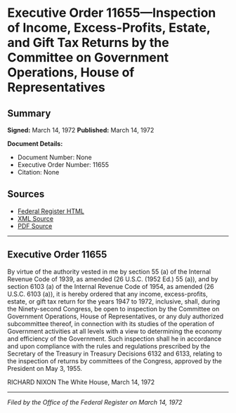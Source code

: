 # Executive Order 11655—Inspection of Income, Excess-Profits, Estate, and Gift Tax Returns by the Committee on Government Operations, House of Representatives

## Summary

**Signed:** March 14, 1972
**Published:** March 14, 1972

**Document Details:**
- Document Number: None
- Executive Order Number: 11655
- Citation: None

## Sources
- [Federal Register HTML](https://www.presidency.ucsb.edu/documents/executive-order-11655-inspection-income-excess-profits-estate-and-gift-tax-returns-the)
- [XML Source](None)
- [PDF Source](None)

---

## Executive Order 11655

By virtue of the authority vested in me by section 55 (a) of the Internal Revenue Code of 1939, as amended (26 U.S.C. (1952 Ed.) 55 (a)), and by section 6103 (a) of the Internal Revenue Code of 1954, as amended (26 U.S.C. 6103 (a)), it is hereby ordered that any income, excess-profits, estate, or gift tax return for the years 1947 to 1972, inclusive, shall, during the Ninety-second Congress, be open to inspection by the Committee on Government Operations, House of Representatives, or any duly authorized subcommittee thereof, in connection with its studies of the operation of Government activities at all levels with a view to determining the economy and efficiency of the Government. Such inspection shall he in accordance and upon compliance with the rules and regulations prescribed by the Secretary of the Treasury in Treasury Decisions 6132 and 6133, relating to the inspection of returns by committees of the Congress, approved by the President on May 3, 1955.

RICHARD NIXON
The White House,
March 14, 1972

---

*Filed by the Office of the Federal Register on March 14, 1972*
